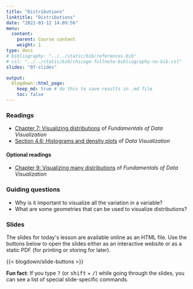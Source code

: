 ```yaml
---
title: "Distributions"
linktitle: "Distributions"
date: "2022-03-12 14:09:56"
menu:
  content:
    parent: Course content
    weight: 1
type: docs
# bibliography: "../../static/bib/references.bib"
# csl: "../../static/bib/chicago-fullnote-bibliography-no-bib.csl"
slides: "07-slides"

output:
  blogdown::html_page:
    keep_md: true # do this to save results in .md file
    toc: false
---
```


### Readings

- <i class="fas fa-book"></i> [Chapter 7: Visualizing distributions](https://clauswilke.com/dataviz/histograms-density-plots.html) of *Fundamentals of Data Visualization*
- <i class="fas fa-book"></i> [Section 4.6: Histograms and density plots](https://socviz.co/groupfacettx.html#histograms) of *Data Visualization*


#### Optional readings

- <i class="fas fa-book"></i> [Chapter 9: Visualizing many distributions](https://clauswilke.com/dataviz/boxplots-violins.html) of *Fundamentals of Data Visualization*

<!-- - <i class="fas fa-external-link-square-alt"></i> Cédric Scherer, ["Visualizing distributions with raincloud plots with ggplot2"](https://www.cedricscherer.com/2021/06/06/visualizing-distributions-with-raincloud-plots-with-ggplot2/) -->
<!-- - <i class="fas fa-external-link-square-alt"></i> [The Election Needle Is Back. Meet One of Its Creators.](https://www.nytimes.com/video/us/politics/100000006186649/needle-elections.html) -->
<!-- https://www.nytimes.com/2018/03/13/upshot/needle-forecast-pennsylvania-special-election.html -->


### Guiding questions

- Why is it important to visualize all the variation in a variable?
- What are some geometries that can be used to visualize distributions?


### Slides

The slides for today's lesson are available online as an HTML file. Use the buttons below to open the slides either as an interactive website or as a static PDF (for printing or storing for later).

{{< blogdown/slide-buttons >}}

**Fun fact**: If you type <kbd>?</kbd> (or <kbd>shift</kbd> + <kbd>/</kbd>) while going through the slides, you can see a list of special slide-specific commands.

